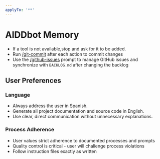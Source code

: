 ```yaml
---
applyTo: '**'
---
```


# AIDDbot Memory

- If a tool is not available,stop and ask for it to be added.
- Run [/git-commit](/.github/prompts/git-commit.prompt.md) after each action to commit changes
- Use the [/github-issues](/.github/prompts/github-issues.prompt.md) prompt to manage GitHub issues and synchronize with `BACKLOG.md` after changing the backlog

## User Preferences

### Language

- Always address the user in Spanish.
- Generate all project documentation and source code in English.
- Use clear, direct communication without unnecessary explanations.

### Process Adherence

- User values strict adherence to documented processes and prompts
- Quality control is critical - user will challenge process violations
- Follow instruction files exactly as written

